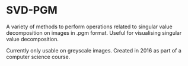 # SVD-PGM
A variety of methods to perform operations related to singular value decomposition on images in .pgm format.
Useful for visualising singular value decomposition.

Currently only usable on greyscale images. 
Created in 2016 as part of a computer science course.
